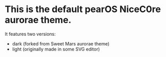# This is the default pearOS NiceC0re aurorae theme.

It features two versions:
- dark (forked from Sweet Mars aurorae theme)
- light (originally made in some SVG editor)
